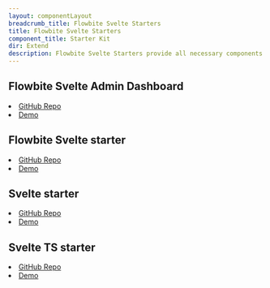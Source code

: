 ```yaml
---
layout: componentLayout
breadcrumb_title: Flowbite Svelte Starters
title: Flowbite Svelte Starters
component_title: Starter Kit
dir: Extend
description: Flowbite Svelte Starters provide all necessary components to get started quickly
---
```


<script>
  import { A, List, Li } from '$lib'
  
</script>

## Flowbite Svelte Admin Dashboard

<List tag="ul" class="space-y-1 my-4">
  <Li><A href="https://github.com/themesberg/flowbite-svelte-admin-dashboard">GitHub Repo</A></Li>
  <Li><A href="https://flowbite-svelte.com/admin-dashboard">Demo</A></Li>
</List>

## Flowbite Svelte starter

<List tag="ul" class="space-y-1 my-4">
  <Li><A href="https://github.com/shinokada/flowbite-svelte-starter">GitHub Repo</A></Li>
  <Li><A href="https://flowbite-svelte-starter.vercel.app/">Demo</A></Li>
</List>

## Svelte starter

<List tag="ul" class="space-y-1 my-4">
  <Li><A href="https://github.com/shinokada/svelte-starter">GitHub Repo</A></Li>
  <Li><A href="https://shinokada.github.io/svelte-starter/">Demo</A></Li>
</List>

## Svelte TS starter

<List tag="ul" class="space-y-1 my-4">
  <Li><A href="https://github.com/shinokada/svelte-ts-starter">GitHub Repo</A></Li>
  <Li><A href="https://shinokada.github.io/svelte-ts-starter/">Demo</A></Li>
</List>
